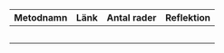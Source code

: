 | Metodnamn | Länk | Antal rader | Reflektion |
| --------- | ---- | ----------- | ---------- |
|           |      |             |            |
|           |      |             |            |
|           |      |             |            |
|           |      |             |            |
|           |      |             |            |